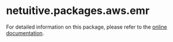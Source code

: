 # netuitive.packages.aws.emr

For detailed information on this package, please refer to the [online documentation](https://help.netuitive.com/Content/Integrations/aws.htm).